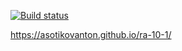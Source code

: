 [![Build status](https://ci.appveyor.com/api/projects/status/pkf8yq89o2g0culg?svg=true)](https://ci.appveyor.com/project/AsotikovAnton/ra-10-1)

https://asotikovanton.github.io/ra-10-1/
